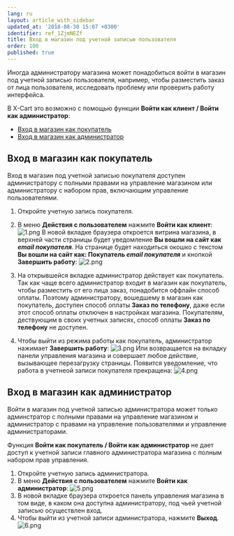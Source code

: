 ```yaml
---
lang: ru
layout: article_with_sidebar
updated_at: '2018-08-30 15:07 +0300'
identifier: ref_1ZjmNEZf
title: Вход в магазин под учетной записью пользователя
order: 100
published: true
---
```

Иногда администратору магазина может понадобиться войти в магазин под учетной записью пользователя, например, чтобы разместить заказ от лица пользователя, исследовать проблему или проверить работу интерфейса. 

В X-Cart это возможно с помощью функции **Войти как клиент / Войти как администратор**:

   * [Вход в магазин как покупатель](#вход-в-магазин-как-покупатель)
   * [Вход в магазин как администратор](#вход-в-магазин-как-администратор)

## Вход в магазин как покупатель
Вход в магазин под учетной записью покупателя доступен администратору с полными правами на управление магазином или администратору с набором прав, включающим управление пользователями. 



   1. Откройте учетную запись покупателя.
   2. В меню **Действия с пользователем** нажмите **Войти как клиент**:
     ![1.png]({{site.baseurl}}/attachments/ref_1ZjmNEZf/1.png)
      В новой вкладке браузера откроется витрина магазина, в верхней части страницы будет уведомление **Вы вошли на сайт как _email покупателя_**. На странице будет находиться окошко с текстом **Вы вошли на сайт как: Покупатель _email покупателя_** и кнопкой **Завершить работу**:
      ![2.png]({{site.baseurl}}/attachments/ref_1ZjmNEZf/2.png)
   3. На открывшейся вкладке администратор действует как покупатель. Так как чаще всего администратор входит в магазин как покупатель, чтобы разместить от его лица заказ, понадобится оффлайн способ оплаты. Поэтому администратору, вошедшему в магазин как покупатель, доступен способ оплаты **Заказ по телефону**, даже если этот способ оплаты отключен в настройках магазина. Покупателям, дествующим в своих учетных записях, способ оплаты **Заказ по телефону** не доступен.
      
   4. Чтобы выйти из режима работы как покупатель, администратор нажимает **Завершить работу**:
      ![3.png]({{site.baseurl}}/attachments/ref_1ZjmNEZf/3.png)
Или возвращается на вкладку панели управления магазина и совершает любое действие, вызывающее перезагрузку страницы. Появится уведомление, что работа в учетнеой записи покупателя прекращена:
      ![4.png]({{site.baseurl}}/attachments/ref_1ZjmNEZf/4.png)

## Вход в магазин как администратор
Войти в магазин под учетной записью администратора может только админстратор с полными правами на управление магазином и администратор с правами на управление пользователями и управление администраторами.

Функция **Войти как покупатель / Войти как администратор** не дает доступ к учетной записи главного администратора магазина с полным набором прав управления.


   1. Откройте учетную запись администратора.
   2. В меню **Действия с пользователем** нажмите **Войти как администратор**:
      ![5.png]({{site.baseurl}}/attachments/ref_1ZjmNEZf/5.png)
   3. В новой вкладке браузера откроется панель управления магазина в том виде, в каком она доступна администратору, под чьей учетной записью осуществлен вход. 
   4. Чтобы выйти из учетной записи администратора, нажмите **Выход**.
   ![6.png]({{site.baseurl}}/attachments/ref_1ZjmNEZf/6.png)
